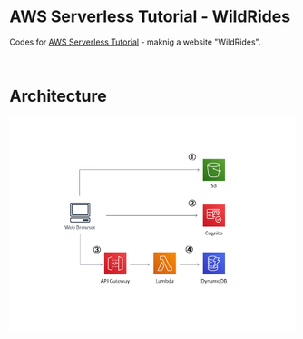 # AWS Serverless Tutorial - WildRides
Codes for [AWS Serverless Tutorial](https://aws.amazon.com/getting-started/projects/build-serverless-web-app-lambda-apigateway-s3-dynamodb-cognito/) - maknig a website "WildRides".

<br>

# Architecture
![architecture](images/architecture.png)